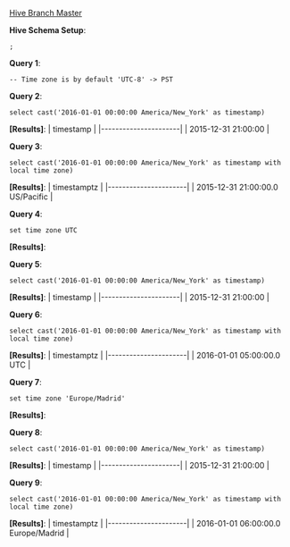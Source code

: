 [Hive Branch Master][1]

**Hive Schema Setup**:

    ;
**Query 1**:

    -- Time zone is by default 'UTC-8' -> PST

**Query 2**:

    
    select cast('2016-01-01 00:00:00 America/New_York' as timestamp)

**[Results]**:
    |            timestamp |
    |----------------------|
    | 2015-12-31 21:00:00  |
    
**Query 3**:

    select cast('2016-01-01 00:00:00 America/New_York' as timestamp with local time zone)

**[Results]**:
    |          timestamptz |
    |----------------------|
    | 2015-12-31 21:00:00.0 US/Pacific |

**Query 4**:
    
    set time zone UTC

**[Results]**:

**Query 5**:

    
    select cast('2016-01-01 00:00:00 America/New_York' as timestamp)

**[Results]**:
    |            timestamp |
    |----------------------|
    | 2015-12-31 21:00:00  |

**Query 6**:

    
    select cast('2016-01-01 00:00:00 America/New_York' as timestamp with local time zone)

**[Results]**:
    |          timestamptz |
    |----------------------|
    | 2016-01-01 05:00:00.0 UTC |


**Query 7**:

    
    set time zone 'Europe/Madrid'

**[Results]**:


**Query 8**:

    
    select cast('2016-01-01 00:00:00 America/New_York' as timestamp)

**[Results]**:
    |            timestamp |
    |----------------------|
    | 2015-12-31 21:00:00  |

**Query 9**:

    
    select cast('2016-01-01 00:00:00 America/New_York' as timestamp with local time zone)

**[Results]**:
    |          timestamptz |
    |----------------------|
    | 2016-01-01 06:00:00.0 Europe/Madrid |



 [1]: https://github.com/b-slim/hive/tree/696affa2e66b41c1932a8e20ec780d36a7380398
